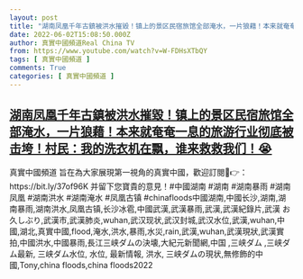 ```yaml
---
layout: post
title: "湖南凤凰千年古鎮被洪水摧毀！镇上的景区民宿旅馆全部淹水，一片狼藉！本来就奄奄一息的旅游行业彻底被击垮！村民：我的洗衣机在飘，谁来救救我们！😭"
date: 2022-06-02T15:08:50.000Z
author: 真實中國頻道Real China TV
from: https://www.youtube.com/watch?v=W-FDHsXTbQY
tags: [ 真實中國頻道 ]
comments: True
categories: [ 真實中國頻道 ]
---
```

<!--1654182530000-->
[湖南凤凰千年古鎮被洪水摧毀！镇上的景区民宿旅馆全部淹水，一片狼藉！本来就奄奄一息的旅游行业彻底被击垮！村民：我的洗衣机在飘，谁来救救我们！😭](https://www.youtube.com/watch?v=W-FDHsXTbQY)
------

<div>
真實中國頻道 旨在為大家展現第一視角的真實中國，歡迎訂閱💖👉：https://bit.ly/37of96K  并留下您寶貴的意見！#中國湖南 #湖南  #湖南暴雨 #湖南凤凰 #湖南洪水 #湖南淹水 #凤凰古镇 #chinafloods中國湖南,中國长沙,湖南,湖南暴雨,湖南洪水,凤凰古镇,长沙冰雹,中國武漢,武漢暴雨,武漢,武漢紀錄片,武漢 お久しぶり,武漢市,武漢肺炎,wuhan,武汉现状,武汉封城,武汉水位,武漢,wuhan,中國,湖北,真實中國,flood,淹水,洪水,暴雨,水災,rain,武漢,wuhan,武漢現狀,武漢實拍,中國洪水,中國暴雨,長江三峡ダムの決壊,大紀元新聞網,中国 ,三峡ダム ,三峡ダム最新, 三峡ダム水位, 水位, 最新情報, 洪水, 三峡ダムの現状,無修飾的中國,Tony,china floods,china floods2022
</div>
